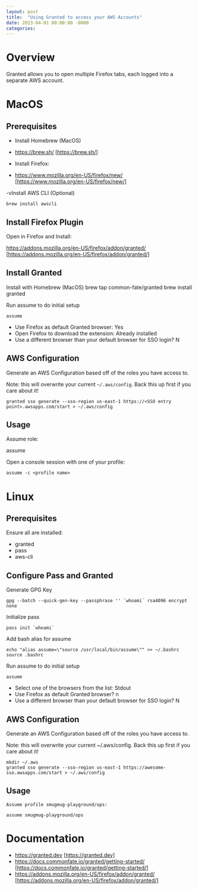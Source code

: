```yaml
---
layout: post
title:  "Using Granted to access your AWS Accounts"
date: 2023-04-01 00:00:00 -0000
categories: 
---
```


# Overview
Granted allows you to open multiple Firefox tabs, each logged into a separate AWS account.


# MacOS

## Prerequisites

- Install Homebrew (MacOS)
- https://brew.sh/ [https://brew.sh/]

- Install Firefox:
- https://www.mozilla.org/en-US/firefox/new/ [https://www.mozilla.org/en-US/firefox/new/]

-vInstall AWS CLI (Optional)

    brew install awscli


## Install Firefox Plugin

Open in Firefox and Install:

https://addons.mozilla.org/en-US/firefox/addon/granted/ [https://addons.mozilla.org/en-US/firefox/addon/granted/]




## Install Granted

Install with Homebrew (MacOS)
    brew tap common-fate/granted
    brew install granted


Run assume to do initial setup

    assume

- Use Firefox as default Granted browser: Yes
- Open Firefox to download the extension: Already installed
- Use a different browser than your default browser for SSO login? N



## AWS Configuration

Generate an AWS Configuration based off of the roles you have access to.

Note: this will overwrite your current `~/.aws/config`. Back this up first if you care about it!

    granted sso generate --sso-region us-east-1 https://<SSO entry point>.awsapps.com/start > ~/.aws/config




## Usage

Assume role:

assume <profile name>



Open a console session with one of your profile:

    assume -c <profile name>


# Linux


## Prerequisites
Ensure all are installed:
- granted
- pass
- aws-cli



## Configure Pass and Granted

Generate GPG Key

    gpg --batch --quick-gen-key --passphrase '' `whoami` rsa4096 encrypt none

Initialize
    pass

    pass init `whoami`

Add bash alias for assume

    echo "alias assume=\"source /usr/local/bin/assume\"" >> ~/.bashrc
    source .bashrc

Run assume to do initial setup

    assume

- Select one of the browsers from the list: Stdout
- Use Firefox as default Granted browser? n
- Use a different browser than your default browser for SSO login? N




## AWS Configuration

Generate an AWS Configuration based off of the roles you have access to.

Note: this will overwrite your current ~/.aws/config. Back this up first if you care about it!

    mkdir ~/.aws
    granted sso generate --sso-region us-east-1 https://awesome-sso.awsapps.com/start > ~/.aws/config



## Usage

    Assume profile smugmug-playground/ops:

    assume smugmug-playground/ops





# Documentation

 * https://granted.dev [https://granted.dev]
 * https://docs.commonfate.io/granted/getting-started/ [https://docs.commonfate.io/granted/getting-started/]
 * https://addons.mozilla.org/en-US/firefox/addon/granted/ [https://addons.mozilla.org/en-US/firefox/addon/granted/]



